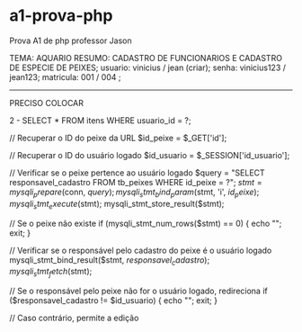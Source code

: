 # a1-prova-php
Prova A1 de php professor Jason

TEMA: AQUARIO
RESUMO: CADASTRO DE FUNCIONARIOS E CADASTRO DE ESPECIE DE PEIXES;
usuario: vinicius / jean (criar);
senha: vinicius123 / jean123;
matricula: 001 / 004 ;

----------------
PRECISO COLOCAR


2 - SELECT * FROM itens WHERE usuario_id = ?;


// Recuperar o ID do peixe da URL
$id_peixe = $_GET['id'];

// Recuperar o ID do usuário logado
$id_usuario = $_SESSION['id_usuario'];

// Verificar se o peixe pertence ao usuário logado
$query = "SELECT responsavel_cadastro FROM tb_peixes WHERE id_peixe = ?";
$stmt = mysqli_prepare($conn, $query);
mysqli_stmt_bind_param($stmt, 'i', $id_peixe);
mysqli_stmt_execute($stmt);
mysqli_stmt_store_result($stmt);

// Se o peixe não existe
if (mysqli_stmt_num_rows($stmt) == 0) {
    echo "<script>alert('Peixe não encontrado.'); window.location.href='dashboard.php';</script>";
    exit;
}

// Verificar se o responsável pelo cadastro do peixe é o usuário logado
mysqli_stmt_bind_result($stmt, $responsavel_cadastro);
mysqli_stmt_fetch($stmt);

// Se o responsável pelo peixe não for o usuário logado, redireciona
if ($responsavel_cadastro != $id_usuario) {
    echo "<script>alert('Você não tem permissão para editar esse peixe.'); window.location.href='dashboard.php';</script>";
    exit;
}

// Caso contrário, permite a edição
